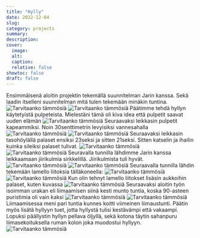 ```yaml
---
title: "Hylly"
date: 2022-12-04
slug:
category: projects
summary:
description:
cover:
  image:
  alt:
  caption:
  relative: false
showtoc: false
draft: false
---
```

Ensimmäisenä aloitin projektin tekemällä suunnitelman Jarin kanssa. Sekä laadin itselleni suunnitelman mitä tulen tekemään minäkin tuntina.
![Tarvitaanko tämmösiä](/images/hylly/20220117_112046.jpg)
![Tarvitaanko tämmösiä](/images/hylly/20220117_112649.jpg)
Päätimme tehdä hyllyn käytetyistä pulpeteista. Mielestäni tämä oli kiva idea että pulpetit saavat uuden elämän
![Tarvitaanko tämmösiä](/images/hylly/20220117_111013.jpg)
Seuraavaksi leikkasin pulpetit kapeammiksi. Noin 30senttimetrin levyisiksi vannesahalla
![Tarvitaanko tämmösiä](/images/hylly/20220117_110649.jpg)
![Tarvitaanko tämmösiä](/images/hylly/thumbnail_20220117_110645.jpg)
Seuraavaksi leikkasin tasohöylällä palaset ensiksi 23seksi ja sitten 21seksi. Sitten katselin ja ihailin kuinka sileiksi palaset tulivat.
![Tarvitaanko tämmösiä](/images/hylly/20220117_110717.jpg)
![Tarvitaanko tämmösiä](/images/hylly/20220117_111012.jpg)
Seuravalla tunnilla lähdimme Jarin kanssa leikkaamaan jiirikulmia sirkkelillä. Jiirikulmista tuli hyvät.
![Tarvitaanko tämmösiä](/images/hylly/thumbnail_20220124_103239.jpg)
![Tarvitaanko tämmösiä](/images/hylly/thumbnail_20220124_111601.jpg)
Seuraavalla tunnilla lähdin tekemään lamello liitoksia tälläkoneella:
![Tarvitaanko tämmösiä](/images/hylly/thumbnail_20220124_113402.jpg)
![Tarvitaanko tämmösiä](/images/hylly/thumbnail_20220124_113358.jpg)
Kun olin tehnyt lamello liitokset lisäsin aukkoihin palaset, kuten kuvassa
![Tarvitaanko tämmösiä](/images/hylly/liitokset.jpg)
Seuraavaksi aloitin työn isoimman urakan eli liimaamisen siinä kesti munto tuntia, koska 90-asteen puristimia oli vain kaksi
![Tarvitaanko tämmösiä](/images/hylly/ensimmäisetliimaukset.jpg)
![Tarvitaanko tämmösiä](/images/hylly/90astetta.jpg)
Liimaamisessa meni pari tuntia kunnes koitti viimeinen liimaustunti. Päätin myös lisätä hyllyyn tuet, jotta hyllystä tulisi kestävämpi että vakaampi. Lopuksi päällystin hyllyn pellava öljyllä, sekä kotona täytin sahanpuru liimasekoituksella ruman kolon joka muodostui hyllyyn.
![Tarvitaanko tämmösiä](/images/hylly/viimeinensilaus.jpg)